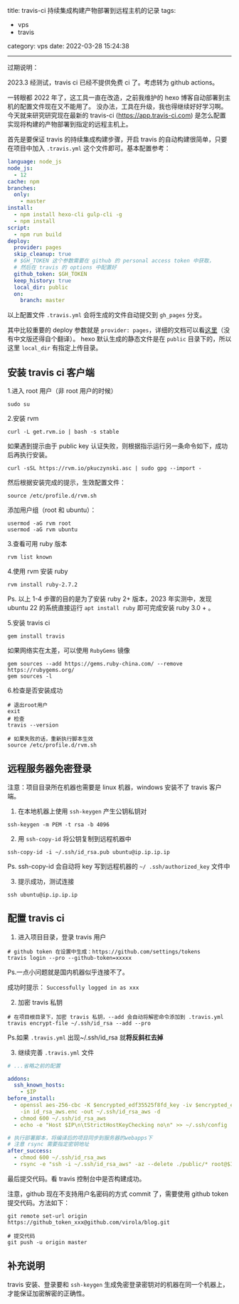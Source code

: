 title: travis-ci 持续集成构建产物部署到远程主机的记录
tags:

- vps
- travis

category: vps
date: 2022-03-28 15:24:38

---

过期说明：

2023.3 经测试，travis ci 已经不提供免费 ci 了。考虑转为 github actions。

一转眼都 2022 年了，这工具一直在改造，之前我维护的 hexo 博客自动部署到主机的配置文件现在又不能用了。
没办法，工具在升级，我也得继续好好学习啊。
今天就来研究研究现在最新的 travis-ci (<https://app.travis-ci.com>) 是怎么配置实现将构建的产物部署到指定的远程主机上。

首先是要保证 travis 的持续集成构建步骤，开启 travis 的自动构建很简单，只要在项目中加入 `.travis.yml` 这个文件即可。基本配置参考：

```yml
language: node_js
node_js:
  - 12
cache: npm
branches:
  only:
    - master
install:
  - npm install hexo-cli gulp-cli -g
  - npm install
script:
  - npm run build
deploy:
  provider: pages
  skip_cleanup: true
  # $GH_TOKEN 这个参数需要在 github 的 personal access token 中获取，
  # 然后在 travis 的 options 中配置好
  github_token: $GH_TOKEN
  keep_history: true
  local_dir: public
  on:
    branch: master
```

以上配置文件 `.travis.yml` 会将生成的文件自动提交到 `gh_pages` 分支。

其中比较重要的 deploy 参数就是 `provider: pages`，详细的文档可以看[这里](https://docs.travis-ci.com/user/deployment/pages/)（没有中文版还得自个翻译）。
hexo 默认生成的静态文件是在 `public` 目录下的，所以这里 `local_dir` 有指定上传目录。

<!-- more -->

## 安装 travis ci 客户端

1.进入 root 用户（非 root 用户的时候）

```
sudo su
```

2.安装 rvm

```
curl -L get.rvm.io | bash -s stable
```

如果遇到提示由于 public key 认证失败，则根据指示运行另一条命令如下，成功后再执行安装。

```
curl -sSL https://rvm.io/pkuczynski.asc | sudo gpg --import -
```

然后根据安装完成的提示，生效配置文件：

```
source /etc/profile.d/rvm.sh
```

添加用户组（root 和 ubuntu）：

```
usermod -aG rvm root
usermod -aG rvm ubuntu
```

3.查看可用 ruby 版本

```
rvm list known
```

4.使用 rvm 安装 ruby

```
rvm install ruby-2.7.2
```

Ps. 以上 1-4 步骤的目的是为了安装 ruby 2+ 版本，2023 年实测中，发现 ubuntu 22 的系统直接运行 `apt install ruby` 即可完成安装 ruby 3.0 + 。

5.安装 travis ci

```
gem install travis
```

如果网络实在太差，可以使用 `RubyGems` 镜像

```
gem sources --add https://gems.ruby-china.com/ --remove https://rubygems.org/
gem sources -l
```

6.检查是否安装成功

```
# 退出root用户
exit
# 检查
travis --version

# 如果失败的话，重新执行脚本生效
source /etc/profile.d/rvm.sh
```

## 远程服务器免密登录

注意：项目目录所在机器也需要是 linux 机器，windows 安装不了 travis 客户端。

1. 在本地机器上使用 `ssh-keygen` 产生公钥私钥对

```
ssh-keygen -m PEM -t rsa -b 4096
```

2. 用 `ssh-copy-id` 将公钥复制到远程机器中

```
ssh-copy-id -i ~/.ssh/id_rsa.pub ubuntu@ip.ip.ip.ip
```

Ps. ssh-copy-id 会自动将 key 写到远程机器的 `~/ .ssh/authorized_key` 文件中

3. 提示成功，测试连接

```
ssh ubuntu@ip.ip.ip.ip
```

## 配置 travis ci

1. 进入项目目录，登录 travis 用户

```
# github token 在设置中生成：https://github.com/settings/tokens
travis login --pro --github-token=xxxxx
```

Ps.一点小问题就是国内机器似乎连接不了。

成功时提示： `Successfully logged in as xxx`

2. 加密 travis 私钥

```
# 在项目根目录下，加密 travis 私钥，--add 会自动将解密命令添加到 .travis.yml
travis encrypt-file ~/.ssh/id_rsa --add --pro
```

Ps.如果 `.travis.yml` 出现~\/.ssh/id_rsa 就**将反斜杠去掉**

3. 继续完善 `.travis.yml` 文件

```yml
# ...省略之前的配置

addons:
  ssh_known_hosts:
    - $IP
before_install:
  - openssl aes-256-cbc -K $encrypted_edf35525f8fd_key -iv $encrypted_edf35525f8fd_iv
    -in id_rsa_aws.enc -out ~/.ssh/id_rsa_aws -d
  - chmod 600 ~/.ssh/id_rsa_aws
  - echo -e "Host $IP\n\tStrictHostKeyChecking no\n" >> ~/.ssh/config

# 执行部署脚本，将编译后的项目同步到服务器的webapps下
# 注意 rsync 需要指定密钥地址
after_success:
  - chmod 600 ~/.ssh/id_rsa_aws
  - rsync -e "ssh -i ~/.ssh/id_rsa_aws" -az --delete ./public/* root@$IP:/usr/share/nginx/html/blog
```

最后提交代码。看 travis 控制台中是否构建成功。

注意，github 现在不支持用户名密码的方式 commit 了，需要使用 github token 提交代码。方法如下：

```
git remote set-url origin https://github_token_xxx@github.com/virola/blog.git

# 提交代码
git push -u origin master
```

## 补充说明

travis 安装、登录要和 `ssh-keygen` 生成免密登录密钥对的机器在同一个机器上，才能保证加密解密的正确性。
